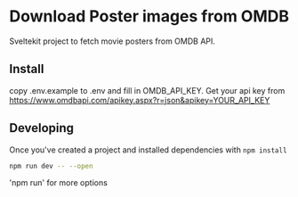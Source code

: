 # Download Poster images from OMDB

Sveltekit project to fetch movie posters from OMDB API.

## Install

copy .env.example to .env and fill in OMDB_API_KEY.
Get your api key from https://www.omdbapi.com/apikey.aspx?r=json&apikey=YOUR_API_KEY


## Developing

Once you've created a project and installed dependencies with `npm install` 

```bash
npm run dev -- --open
```

'npm run' for more options